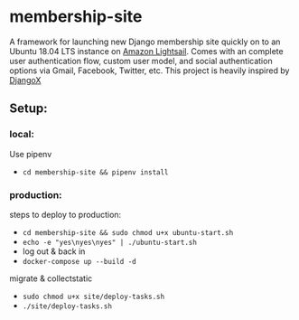 # membership-site

A framework for launching new Django membership site quickly on to an Ubuntu 18.04 LTS instance on [Amazon Lightsail](https://aws.amazon.com/lightsail/). Comes with an complete user authentication flow, custom user model, and social authentication options via Gmail, Facebook, Twitter, etc. This project is heavily inspired by [DjangoX](https://github.com/wsvincent/djangox)

## Setup:

### local:

Use pipenv
- `cd membership-site && pipenv install`

### production:

steps to deploy to production:
- `cd membership-site && sudo chmod u+x ubuntu-start.sh`
- `echo -e "yes\nyes\nyes" | ./ubuntu-start.sh`
- log out & back in
- `docker-compose up --build -d`

migrate & collectstatic
- `sudo chmod u+x site/deploy-tasks.sh`
- `./site/deploy-tasks.sh`
